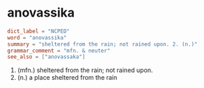 # anovassika

``` toml
dict_label = "NCPED"
word = "anovassika"
summary = "sheltered from the rain; not rained upon. 2. (n.)"
grammar_comment = "mfn. & neuter"
see_also = ["anovassaka"]
```

1. (mfn.) sheltered from the rain; not rained upon.
2. (n.) a place sheltered from the rain

